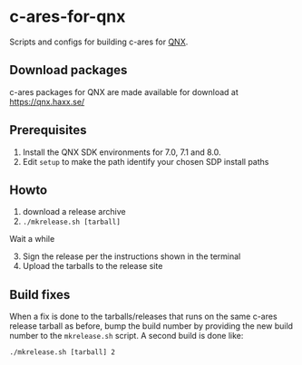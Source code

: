# c-ares-for-qnx

Scripts and configs for building c-ares for [QNX](https://blackberry.qnx.com/).

## Download packages

c-ares packages for QNX are made available for download at https://qnx.haxx.se/

## Prerequisites

1. Install the QNX SDK environments for 7.0, 7.1 and 8.0.
2. Edit `setup` to make the path identify your chosen SDP install paths

## Howto

1. download a release archive
2. `./mkrelease.sh [tarball]`

Wait a while

3. Sign the release per the instructions shown in the terminal
4. Upload the tarballs to the release site

## Build fixes

When a fix is done to the tarballs/releases that runs on the same c-ares release
tarball as before, bump the build number by providing the new build number to
the `mkrelease.sh` script. A second build is done like:

    ./mkrelease.sh [tarball] 2
